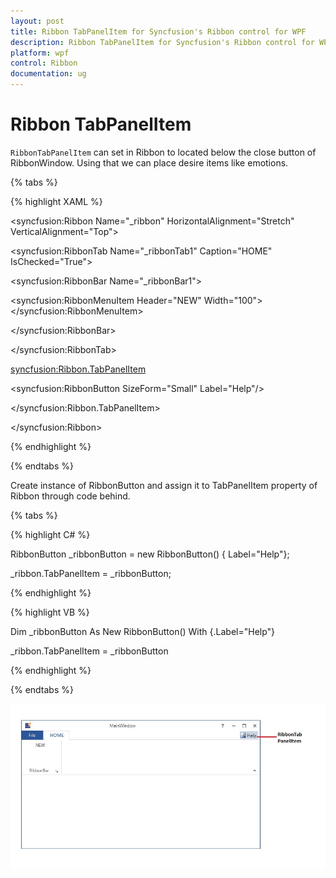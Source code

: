 ```yaml
---
layout: post
title: Ribbon TabPanelItem for Syncfusion's Ribbon control for WPF
description: Ribbon TabPanelItem for Syncfusion's Ribbon control for WPF
platform: wpf
control: Ribbon
documentation: ug
---
```

# Ribbon TabPanelItem

`RibbonTabPanelItem` can set in Ribbon to located below the close button of RibbonWindow. Using that we can place desire items like emotions.


{% tabs %}

{% highlight XAML %}

<syncfusion:Ribbon Name="_ribbon" HorizontalAlignment="Stretch" VerticalAlignment="Top">

<syncfusion:RibbonTab Name="_ribbonTab1" Caption="HOME"  IsChecked="True">

<syncfusion:RibbonBar Name="_ribbonBar1">

<syncfusion:RibbonMenuItem  Header="NEW" Width="100"></syncfusion:RibbonMenuItem>

</syncfusion:RibbonBar>

</syncfusion:RibbonTab>

<syncfusion:Ribbon.TabPanelItem>

<syncfusion:RibbonButton SizeForm="Small" Label="Help"/>

</syncfusion:Ribbon.TabPanelItem>

</syncfusion:Ribbon>

{% endhighlight %}

{% endtabs %}

Create instance of RibbonButton and assign it to TabPanelItem property of Ribbon through code behind.

{% tabs %}

{% highlight C# %}

RibbonButton _ribbonButton = new RibbonButton() { Label="Help"};

_ribbon.TabPanelItem = _ribbonButton;

{% endhighlight %}

{% highlight VB %}

Dim _ribbonButton As New RibbonButton() With {.Label="Help"}

_ribbon.TabPanelItem = _ribbonButton

{% endhighlight %}
 
{% endtabs %}

![](RibbonTabPanelItem_images/RibbonTabPanelItem_img1.jpg)


